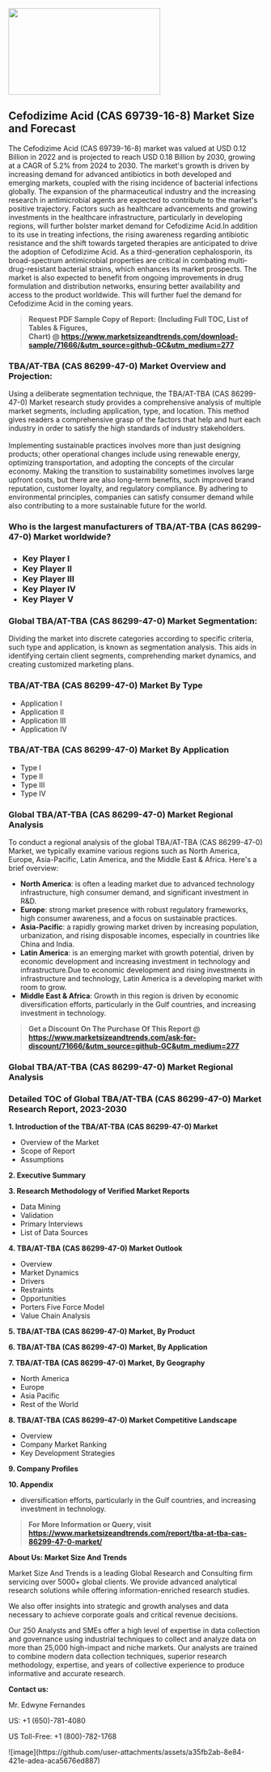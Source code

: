 <p><img class="alignnone size-medium wp-image-20088" src="https://ffe5etoiles.com/wp-content/uploads/2024/12/MST1-300x171.png" alt="" width="300" height="171" /></p><h2>Cefodizime Acid (CAS 69739-16-8) Market Size and Forecast</h2><p>The Cefodizime Acid (CAS 69739-16-8) market was valued at USD 0.12 Billion in 2022 and is projected to reach USD 0.18 Billion by 2030, growing at a CAGR of 5.2% from 2024 to 2030. The market's growth is driven by increasing demand for advanced antibiotics in both developed and emerging markets, coupled with the rising incidence of bacterial infections globally. The expansion of the pharmaceutical industry and the increasing research in antimicrobial agents are expected to contribute to the market's positive trajectory. Factors such as healthcare advancements and growing investments in the healthcare infrastructure, particularly in developing regions, will further bolster market demand for Cefodizime Acid.In addition to its use in treating infections, the rising awareness regarding antibiotic resistance and the shift towards targeted therapies are anticipated to drive the adoption of Cefodizime Acid. As a third-generation cephalosporin, its broad-spectrum antimicrobial properties are critical in combating multi-drug-resistant bacterial strains, which enhances its market prospects. The market is also expected to benefit from ongoing improvements in drug formulation and distribution networks, ensuring better availability and access to the product worldwide. This will further fuel the demand for Cefodizime Acid in the coming years.</p></p><blockquote id="" class=""><strong>Request PDF Sample Copy of Report: (Including Full TOC, List of Tables &amp; Figures, Chart)&nbsp;@&nbsp;<strong><a href="https://www.marketsizeandtrends.com/download-sample/71666/&utm_source=github-GC&utm_medium=277" target="_blank">https://www.marketsizeandtrends.com/download-sample/71666/&utm_source=github-GC&utm_medium=277</a></strong></strong></blockquote><h3 id="" class="">TBA/AT-TBA (CAS 86299-47-0) Market&nbsp;Overview and Projection:</h3><p id="" class="">Using a deliberate segmentation technique, the TBA/AT-TBA (CAS 86299-47-0) Market research study provides a comprehensive analysis of multiple market segments, including application, type, and location. This method gives readers a comprehensive grasp of the factors that help and hurt each industry in order to satisfy the high standards of industry stakeholders. <br /> <br />Implementing sustainable practices involves more than just designing products; other operational changes include using renewable energy, optimizing transportation, and adopting the concepts of the circular economy. Making the transition to sustainability sometimes involves large upfront costs, but there are also long-term benefits, such improved brand reputation, customer loyalty, and regulatory compliance. By adhering to environmental principles, companies can satisfy consumer demand while also contributing to a more sustainable future for the world.</p><h3 id="" class="">Who is the largest manufacturers of&nbsp;TBA/AT-TBA (CAS 86299-47-0) Market worldwide?</h3><h3 class=""><p><ul><li>Key Player I </li><li> Key Player II </li><li> Key Player III </li><li> Key Player IV </li><li> Key Player V</li></ul></p></h3><h3 id="" class="">Global&nbsp;TBA/AT-TBA (CAS 86299-47-0) Market Segmentation:</h3><p id="" class="">Dividing the market into discrete categories according to specific criteria, such type and application, is known as segmentation analysis. This aids in identifying certain client segments, comprehending market dynamics, and creating customized marketing plans.</p><h3 id="" class="">TBA/AT-TBA (CAS 86299-47-0) Market&nbsp;By Type</h3><p><p><ul><li>Application I </li><li> Application II </li><li> Application III </li><li> Application IV</p></li></ul></p></p><h3 id="" class="">TBA/AT-TBA (CAS 86299-47-0) Market&nbsp;By Application</h3><p class=""><p><ul><li>Type I </li><li> Type II </li><li> Type III </li><li> Type IV</li></ul></p></p><h3 id="" class="">Global TBA/AT-TBA (CAS 86299-47-0) Market Regional Analysis</h3><p id="" class="">To conduct a regional analysis of the global TBA/AT-TBA (CAS 86299-47-0) Market, we typically examine various regions such as North America, Europe, Asia-Pacific, Latin America, and the Middle East &amp; Africa. Here's a brief overview:</p><ul><li><strong>North America</strong>: is often a leading market due to advanced technology infrastructure, high consumer demand, and significant investment in R&amp;D.</li><li><strong>Europe</strong>: strong market presence with robust regulatory frameworks, high consumer awareness, and a focus on sustainable practices.</li><li><strong>Asia-Pacific</strong>: a rapidly growing market driven by increasing population, urbanization, and rising disposable incomes, especially in countries like China and India.</li><li><strong>Latin America</strong>: is an emerging market with growth potential, driven by economic development and increasing investment in technology and infrastructure.Due to economic development and rising investments in infrastructure and technology, Latin America is a developing market with room to grow.</li><li><strong>Middle East &amp; Africa</strong>: Growth in this region is driven by economic diversification efforts, particularly in the Gulf countries, and increasing investment in technology.</li></ul><blockquote id="" class=""><strong>Get a Discount On The Purchase Of This Report @ <strong><a href="https://www.marketsizeandtrends.com/ask-for-discount/71666/&utm_source=github-GC&utm_medium=277" target="_blank">https://www.marketsizeandtrends.com/ask-for-discount/71666/&utm_source=github-GC&utm_medium=277</a></strong></strong></blockquote><h3 id="" class="">Global TBA/AT-TBA (CAS 86299-47-0) Market Regional Analysis</h3><h3 id="" class="">Detailed TOC of Global TBA/AT-TBA (CAS 86299-47-0) Market Research Report, 2023-2030</h3><p id="" class=""><strong>1. Introduction of the TBA/AT-TBA (CAS 86299-47-0) Market</strong></p><ul><li>Overview of the Market</li><li>Scope of Report</li><li>Assumptions</li></ul><p id="" class=""><strong>2. Executive Summary</strong></p><p id="" class=""><strong>3. Research Methodology of Verified Market Reports</strong></p><ul><li>Data Mining</li><li>Validation</li><li>Primary Interviews</li><li>List of Data Sources</li></ul><p id="" class=""><strong>4. TBA/AT-TBA (CAS 86299-47-0) Market Outlook</strong></p><ul><li>Overview</li><li>Market Dynamics</li><li>Drivers</li><li>Restraints</li><li>Opportunities</li><li>Porters Five Force Model</li><li>Value Chain Analysis</li></ul><p id="" class=""><strong>5. TBA/AT-TBA (CAS 86299-47-0) Market, By Product</strong></p><p id="" class=""><strong>6. TBA/AT-TBA (CAS 86299-47-0) Market, By Application</strong></p><p id="" class=""><strong>7. TBA/AT-TBA (CAS 86299-47-0) Market, By Geography</strong></p><ul><li>North America</li><li>Europe</li><li>Asia Pacific</li><li>Rest of the World</li></ul><p id="" class=""><strong>8. TBA/AT-TBA (CAS 86299-47-0) Market Competitive Landscape</strong></p><ul><li>Overview</li><li>Company Market Ranking</li><li>Key Development Strategies</li></ul><p id="" class=""><strong>9. Company Profiles</strong></p><p id="" class=""><strong>10. Appendix</strong></p><ul><li>diversification efforts, particularly in the Gulf countries, and increasing investment in technology.</li></ul><blockquote id="" class=""><strong>For More Information or Query, visit <strong><strong><a href="https://www.marketsizeandtrends.com/report/tba-at-tba-cas-86299-47-0-market/" target="_blank">https://www.marketsizeandtrends.com/report/tba-at-tba-cas-86299-47-0-market/</a></strong></strong></strong></blockquote><p id="" class=""><strong>About Us: Market Size And Trends</strong></p><p id="" class="">Market Size And Trends is a leading Global Research and Consulting firm servicing over 5000+ global clients. We provide advanced analytical research solutions while offering information-enriched research studies.</p><p id="" class="">We also offer insights into strategic and growth analyses and data necessary to achieve corporate goals and critical revenue decisions.</p><p id="" class="">Our 250 Analysts and SMEs offer a high level of expertise in data collection and governance using industrial techniques to collect and analyze data on more than 25,000 high-impact and niche markets. Our analysts are trained to combine modern data collection techniques, superior research methodology, expertise, and years of collective experience to produce informative and accurate research.</p><p id="" class=""><strong>Contact us:</strong></p><p id="" class="">Mr. Edwyne Fernandes</p><p id="" class="">US: +1 (650)-781-4080</p><p id="" class="">US Toll-Free: +1 (800)-782-1768</p>
![image](https://github.com/user-attachments/assets/a35fb2ab-8e84-421e-adea-aca5676ed887)
